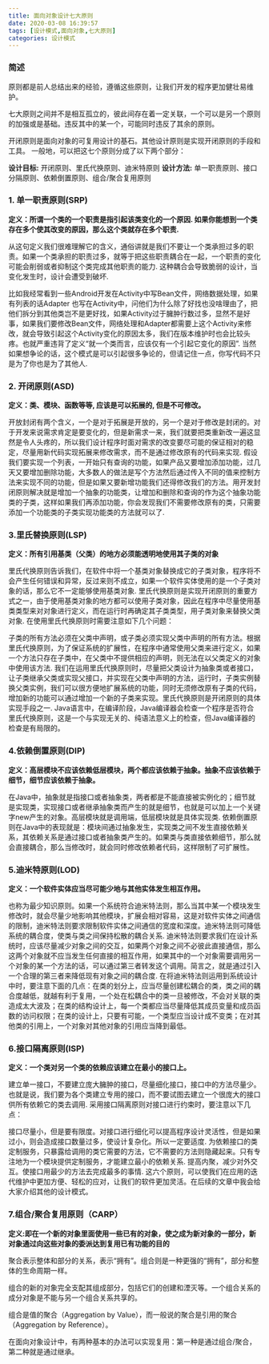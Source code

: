 ```yaml
---
title: 面向对象设计七大原则
date: 2020-03-08 16:39:57
tags: [设计模式,面向对象,七大原则]
categories: 设计模式
---
```


### 简述

原则都是前人总结出来的经验，遵循这些原则，让我们开发的程序更加健壮易维护。

七大原则之间并不是相互孤立的，彼此间存在着一定关联，一个可以是另一个原则的加强或是基础。违反其中的某一个，可能同时违反了其余的原则。

<!--more-->

开闭原则是面向对象的可复用设计的基石。其他设计原则是实现开闭原则的手段和工具。
一般地，可以把这七个原则分成了以下两个部分：

**设计目标:** 开闭原则、里氏代换原则、迪米特原则
**设计方法:** 单一职责原则、接口分隔原则、依赖倒置原则、组合/聚合复用原则

### 1. 单一职责原则(SRP)

**定义：所谓一个类的一个职责是指引起该类变化的一个原因.  如果你能想到一个类存在多个使其改变的原因，那么这个类就存在多个职责.**

从这句定义我们很难理解它的含义，通俗讲就是我们不要让一个类承担过多的职责。如果一个类承担的职责过多，就等于把这些职责耦合在一起，一个职责的变化可能会削弱或者抑制这个类完成其他职责的能力. 这种耦合会导致脆弱的设计，当变化发生时，设计会遭受到破坏.

比如我经常看到一些Android开发在Activity中写Bean文件，网络数据处理，如果有列表的话Adapter 也写在Activity中，问他们为什么除了好找也没啥理由了，把他们拆分到其他类岂不是更好找，如果Activity过于臃肿行数过多，显然不是好事，如果我们要修改Bean文件，网络处理和Adapter都需要上这个Activity来修改，就会导致引起这个Activity变化的原因太多，我们在版本维护时也会比较头疼。也就严重违背了定义“就一个类而言，应该仅有一个引起它变化的原因”.
当然如果想争论的话，这个模式是可以引起很多争论的，但请记住一点，你写代码不只是为了你也是为了其他人.

### 2. 开闭原则(ASD)

**定义：类、模块、函数等等, 应该是可以拓展的, 但是不可修改。**

开放封闭有两个含义，一个是对于拓展是开放的，另一个是对于修改是封闭的。对于开发来说需求肯定是要变化的，但是新需求一来，我们就要把类重新改一遍这显然是令人头疼的，所以我们设计程序时面对需求的改变要尽可能的保证相对的稳定，尽量用新代码实现拓展来修改需求，而不是通过修改原有的代码来实现.
假设我们要实现一个列表，一开始只有查询的功能，如果产品又要增加添加功能，过几天又要增加删除功能，大多数人的做法是写个方法然后通过传入不同的值来控制方法来实现不同的功能，但是如果又要新增功能我们还得修改我们的方法。用开发封闭原则解决就是增加一个抽象的功能类，让增加和删除和查询的作为这个抽象功能类的子类，这样如果我们再添加功能，你会发现我们不需要修改原有的类，只需要添加一个功能类的子类实现功能类的方法就可以了.

### 3.里氏替换原则(LSP)

**定义：所有引用基类（父类）的地方必须能透明地使用其子类的对象**

里氏代换原则告诉我们，在软件中将一个基类对象替换成它的子类对象，程序将不会产生任何错误和异常，反过来则不成立，如果一个软件实体使用的是一个子类对象的话，那么它不一定能够使用基类对象.
里氏代换原则是实现开闭原则的重要方式之一，由于使用基类对象的地方都可以使用子类对象，因此在程序中尽量使用基类类型来对对象进行定义，而在运行时再确定其子类类型，用子类对象来替换父类对象.
在使用里氏代换原则时需要注意如下几个问题：

子类的所有方法必须在父类中声明，或子类必须实现父类中声明的所有方法。根据里氏代换原则，为了保证系统的扩展性，在程序中通常使用父类来进行定义，如果一个方法只存在子类中，在父类中不提供相应的声明，则无法在以父类定义的对象中使用该方法. 
我们在运用里氏代换原则时，尽量把父类设计为抽象类或者接口，让子类继承父类或实现父接口，并实现在父类中声明的方法，运行时，子类实例替换父类实例，我们可以很方便地扩展系统的功能，同时无须修改原有子类的代码，增加新的功能可以通过增加一个新的子类来实现。里氏代换原则是开闭原则的具体实现手段之一.
Java语言中，在编译阶段，Java编译器会检查一个程序是否符合里氏代换原则，这是一个与实现无关的、纯语法意义上的检查，但Java编译器的检查是有局限的。

### 4.依赖倒置原则(DIP)

**定义：高层模块不应该依赖低层模块，两个都应该依赖于抽象。抽象不应该依赖于细节，细节应该依赖于抽象。**

在Java中，抽象就是指接口或者抽象类，两者都是不能直接被实例化的；细节就是实现类，实现接口或者继承抽象类而产生的就是细节，也就是可以加上一个关键字new产生的对象。高层模块就是调用端，低层模块就是具体实现类.
依赖倒置原则在Java中的表现就是：模块间通过抽象发生，实现类之间不发生直接依赖关系，其依赖关系是通过接口或者抽象类产生的。如果类与类直接依赖细节，那么就会直接耦合，那么当修改时，就会同时修改依赖者代码，这样限制了可扩展性。

### 5.迪米特原则(LOD)

**定义：一个软件实体应当尽可能少地与其他实体发生相互作用。**

也称为最少知识原则。如果一个系统符合迪米特法则，那么当其中某一个模块发生修改时，就会尽量少地影响其他模块，扩展会相对容易，这是对软件实体之间通信的限制，迪米特法则要求限制软件实体之间通信的宽度和深度。迪米特法则可降低系统的耦合度，使类与类之间保持松散的耦合关系.
迪米特法则要求我们在设计系统时，应该尽量减少对象之间的交互，如果两个对象之间不必彼此直接通信，那么这两个对象就不应当发生任何直接的相互作用，如果其中的一个对象需要调用另一个对象的某一个方法的话，可以通过第三者转发这个调用。简言之，就是通过引入一个合理的第三者来降低现有对象之间的耦合度.
在将迪米特法则运用到系统设计中时，要注意下面的几点：在类的划分上，应当尽量创建松耦合的类，类之间的耦合度越低，就越有利于复用，一个处在松耦合中的类一旦被修改，不会对关联的类造成太大波及；在类的结构设计上，每一个类都应当尽量降低其成员变量和成员函数的访问权限；在类的设计上，只要有可能，一个类型应当设计成不变类；在对其他类的引用上，一个对象对其他对象的引用应当降到最低。

### 6.接口隔离原则(ISP)

**定义：一个类对另一个类的依赖应该建立在最小的接口上。**

建立单一接口，不要建立庞大臃肿的接口，尽量细化接口，接口中的方法尽量少。也就是说，我们要为各个类建立专用的接口，而不要试图去建立一个很庞大的接口供所有依赖它的类去调用.
采用接口隔离原则对接口进行约束时，要注意以下几点：

接口尽量小，但是要有限度。对接口进行细化可以提高程序设计灵活性，但是如果过小，则会造成接口数量过多，使设计复杂化。所以一定要适度.
为依赖接口的类定制服务，只暴露给调用的类它需要的方法，它不需要的方法则隐藏起来。只有专注地为一个模块提供定制服务，才能建立最小的依赖关系.
提高内聚，减少对外交互。使接口用最少的方法去完成最多的事情.
这六个原则，可以使我们在应用的迭代维护中更加方便、轻松的应对，让我们的软件更加灵活。在后续的文章中我会给大家介绍其他的设计模式。

### 7.组合/聚合复用原则（CARP）

**定义:即在一个新的对象里面使用一些已有的对象，使之成为新对象的一部分，新对象通过向这些对象的委派达到复用已有功能的目的**

聚合表示整体和部分的关系，表示“拥有”。组合则是一种更强的“拥有”，部分和整体的生命周期一样。

组合的新的对象完全支配其组成部分，包括它们的创建和湮灭等。一个组合关系的成分对象是不能与另一个组合关系共享的。

组合是值的聚合（Aggregation by Value），而一般说的聚合是引用的聚合（Aggregation by Reference）。

在面向对象设计中，有两种基本的办法可以实现复用：第一种是通过组合/聚合，第二种就是通过继承。

